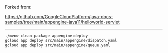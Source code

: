 Forked from: 

https://github.com/GoogleCloudPlatform/java-docs-samples/tree/main/appengine-java11/helloworld-servlet

---

```sh
./mvnw clean package appengine:deploy
gcloud app deploy src/main/appengine/dispatch.yaml
gcloud app deploy src/main/appengine/queue.yaml
```
